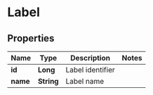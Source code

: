 
# Label

## Properties
Name | Type | Description | Notes
------------ | ------------- | ------------- | -------------
**id** | **Long** | Label identifier | 
**name** | **String** | Label name | 



